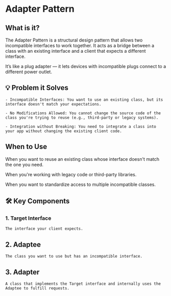 # Adapter Pattern

## What is it?

The Adapter Pattern is a structural design pattern that allows two incompatible interfaces to work together. It acts as a bridge between a class with an existing interface and a client that expects a different interface.

It’s like a plug adapter — it lets devices with incompatible plugs connect to a different power outlet.

## 💡 Problem it Solves
	- Incompatible Interfaces: You want to use an existing class, but its interface doesn't match your expectations.

	- No Modifications Allowed: You cannot change the source code of the class you're trying to reuse (e.g., third-party or legacy systems).

	- Integration without Breaking: You need to integrate a class into your app without changing the existing client code.

## When to Use
When you want to reuse an existing class whose interface doesn't match the one you need.

When you're working with legacy code or third-party libraries.

When you want to standardize access to multiple incompatible classes.

## 🛠️ Key Components
### 1. Target Interface
	The interface your client expects.

## 2. Adaptee
	The class you want to use but has an incompatible interface.

## 3. Adapter
	A class that implements the Target interface and internally uses the Adaptee to fulfill requests.

